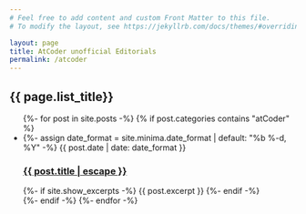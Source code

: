 ```yaml
---
# Feel free to add content and custom Front Matter to this file.
# To modify the layout, see https://jekyllrb.com/docs/themes/#overriding-theme-defaults

layout: page
title: AtCoder unofficial Editorials
permalink: /atcoder
---
```


<h2 class="post-list-heading">{{ page.list_title}}</h2>
<ul class="post-list">
  {%- for post in site.posts -%}
    {% if post.categories contains "atCoder" %}
      <li>
        {%- assign date_format = site.minima.date_format | default: "%b %-d, %Y" -%}
        <span class="post-meta">{{ post.date | date: date_format }}</span>
        <h3>
          <a class="post-link" href="{{ post.url | relative_url }}">
            {{ post.title | escape }}
          </a>
        </h3>
        {%- if site.show_excerpts -%}
          {{ post.excerpt }}
        {%- endif -%}
      </li>
    {%- endif -%}
  {%- endfor -%}
</ul>
